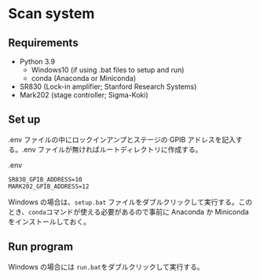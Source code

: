 # Scan system

## Requirements

- Python 3.9
  - Windows10 (if using .bat files to setup and run)
  - conda (Anaconda or Miniconda)
- SR830 (Lock-in amplifier; Stanford Research Systems)
- Mark202 (stage controller; Sigma-Koki)

## Set up

.env ファイルの中にロックインアンプとステージの GPIB アドレスを記入する。.env ファイルが無ければルートディレクトリに作成する。

.env

```
SR830_GPIB_ADDRESS=10
MARK202_GPIB_ADDRESS=12
```

Windows の場合は、`setup.bat` ファイルをダブルクリックして実行する。このとき、`conda`コマンドが使える必要があるので事前に Anaconda か Miniconda をインストールしておく。

## Run program

Windows の場合には `run.bat`をダブルクリックして実行する。
